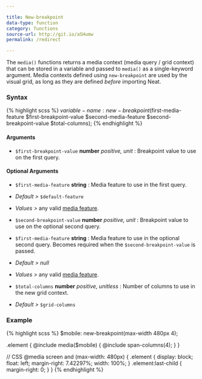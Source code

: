 ```yaml
---

title: New-breakpoint
data-type: function
category: functions
source-url: http://git.io/aSHumw
permalink: /redirect

---
```


The `media()` functions returns a media context (media query / grid context) that can be stored in a variable and passed to `media()` as a single-keyword argument. Media contexts defined using `new-breakpoint` are used by the visual grid, as long as they are defined _before_ importing Neat.

### Syntax

{% highlight scss %}
$variable-name: new-breakpoint($first-media-feature $first-breakpoint-value $second-media-feature $second-breakpoint-value $total-columns);
{% endhighlight %}

#### Arguments

- `$first-breakpoint-value` **number** *positive, unit* : Breakpoint value to use on the first query.

#### Optional Arguments

- `$first-media-feature` **string** : Media feature to use in the first query.
- *Default >* `$default-feature`
- *Values >* any valid [media feature](http://www.w3.org/TR/css3-mediaqueries/#media1).

- `$second-breakpoint-value` **number** *positive, unit* : Breakpoint value to use on the optional second query.

- `$first-media-feature` **string** : Media feature to use in the optional second query. Becomes required when the `$second-breakpoint-value` is passed.
- *Default >* *null*
- *Values >* any valid [media feature](http://www.w3.org/TR/css3-mediaqueries/#media1).

*   `$total-columns` **number** _positive, unitless_ : Number of columns to use in the new grid context.

*   _Default >_ `$grid-columns`

### Example

{% highlight scss %}
$mobile: new-breakpoint(max-width 480px 4);

.element {
  @include media($mobile) {
    @include span-columns(4);
  }
}

// CSS
@media screen and (max-width: 480px) {
  .element {
display: block;
float: left;
       margin-right: 7.42297%;
width: 100%;
  }
  .element:last-child {
    margin-right: 0;
  }
}
{% endhighlight %}
